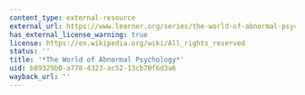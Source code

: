 ```yaml
---
content_type: external-resource
external_url: https://www.learner.org/series/the-world-of-abnormal-psychology/
has_external_license_warning: true
license: https://en.wikipedia.org/wiki/All_rights_reserved
status: ''
title: '*The World of Abnormal Psychology*'
uid: b89329b0-a778-4323-ac52-13cb70f6d3a6
wayback_url: ''
---
```

